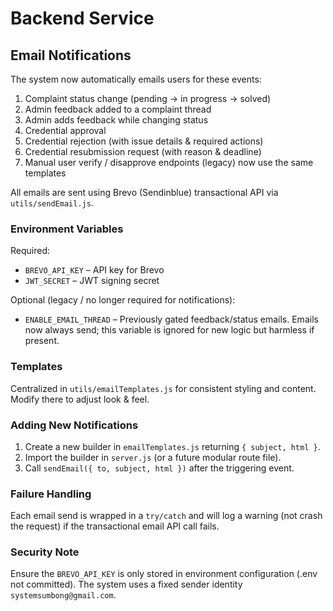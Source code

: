 # Backend Service

## Email Notifications
The system now automatically emails users for these events:

1. Complaint status change (pending → in progress → solved)
2. Admin feedback added to a complaint thread
3. Admin adds feedback while changing status
4. Credential approval
5. Credential rejection (with issue details & required actions)
6. Credential resubmission request (with reason & deadline)
7. Manual user verify / disapprove endpoints (legacy) now use the same templates

All emails are sent using Brevo (Sendinblue) transactional API via `utils/sendEmail.js`.

### Environment Variables
Required:
- `BREVO_API_KEY` – API key for Brevo
- `JWT_SECRET` – JWT signing secret

Optional (legacy / no longer required for notifications):
- `ENABLE_EMAIL_THREAD` – Previously gated feedback/status emails. Emails now always send; this variable is ignored for new logic but harmless if present.

### Templates
Centralized in `utils/emailTemplates.js` for consistent styling and content. Modify there to adjust look & feel.

### Adding New Notifications
1. Create a new builder in `emailTemplates.js` returning `{ subject, html }`.
2. Import the builder in `server.js` (or a future modular route file).
3. Call `sendEmail({ to, subject, html })` after the triggering event.

### Failure Handling
Each email send is wrapped in a `try/catch` and will log a warning (not crash the request) if the transactional email API call fails.

### Security Note
Ensure the `BREVO_API_KEY` is only stored in environment configuration (.env not committed). The system uses a fixed sender identity `systemsumbong@gmail.com`.

